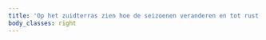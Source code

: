 ```yaml
---
title: 'Op het zuidterras zien hoe de seizoenen veranderen en tot rust komen'
body_classes: right
---
```


